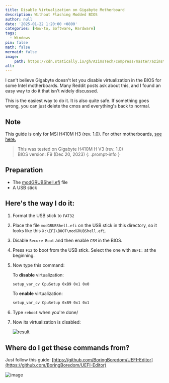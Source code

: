 ```yaml
---
title: Disable Virtualization on Gigabyte Motherboard
description: Without Flashing Modded BIOS
author: null
date: '2025-01-22 1:20:00 +0800'
categories: [How-to, Software, Hardware]
tags:
  - Windows
pin: false
math: false
mermaid: false
image:
    path: https://cdn.statically.io/gh/AzimsTech/compress/master/azimstech.github.io/Giga-H410-H-V3-banner.jpg
alt:
---
```


I can't believe Gigabyte doesn't let you disable virtualization in the BIOS for some Intel motherboards. Many Reddit posts ask about this, and I found an easy way to do it that isn't widely discussed.

This is the easiest way to do it. It is also quite safe. If something goes wrong, you can just delete the cmos and everything's back to normal.

## Note

This guide is only for MSI H410M H3 (rev. 1.0). For other motherboards, [see here.](#where-do-i-get-these-commands-from)

> This was tested on Gigabyte H410M H V3 (rev. 1.0)  
> BIOS version: F9 (Dec 20, 2023)
{: .prompt-info }

## Preparation

- The [modGRUBShell.efi](https://github.com/datasone/grub-mod-setup_var/releases) file
- A USB stick

## Here's the way I do it:

1. Format the USB stick to `FAT32`
2. Place the file `modGRUBShell.efi` on the USB stick in this directory, so it looks like this `X:\EFI\BOOT\modGRUBShell.efi`.
3. Disable `Secure Boot` and then enable `CSM` in the BIOS.
4. Press `F12` to boot from the USB stick. Select the one with `UEFI:` at the beginning.
5. Now type this command:  

   To **disable** virtualization:  

   ```bash
   setup_var_cv CpuSetup 0xB9 0x1 0x0
   ```

   To **enable** virtualization:  

   ```bash
   setup_var_cv CpuSetup 0xB9 0x1 0x1
   ```

6. Type `reboot` when you're done/
7. Now its virtualization is disabled:

   ![result](https://cdn.statically.io/gh/AzimsTech/compress/master/azimstech.github.io/vm-disabled-result.png)

## Where do I get these commands from?

Just follow this guide: [https://github.com/BoringBoredom/UEFI-Editor](https://github.com/BoringBoredom/UEFI-Editor)

![image](https://gist.github.com/user-attachments/assets/8fae0846-326d-4b14-80fb-ec11b6a73bc2)